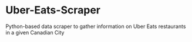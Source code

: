 # Uber-Eats-Scraper
Python-based data scraper to gather information on Uber Eats restaurants in a given Canadian City
